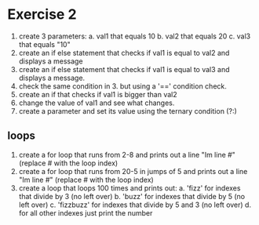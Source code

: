 # Exercise 2
1. create 3 parameters:
    a. val1 that equals 10
    b. val2 that equals 20
    c. val3 that equals "10"
2. create an if else statement that checks if val1 is equal to val2 and displays a message
3. create an if else statement that checks if val1 is equal to val3 and displays a message.
4. check the same condition in 3. but using a '==' condition check.
5. create an if that checks if val1 is bigger than val2
6. change the value of val1 and see what changes.
7. create a parameter and set its value using the ternary condition (?:)

## loops
1. create a for loop that runs from 2-8 and prints out a line "Im line #" (replace # with the loop index)
2. create a for loop that runs from 20-5 in jumps of 5 and prints out a line "Im line #" (replace # with the loop index)
3. create a loop that loops 100 times and prints out:
    a. 'fizz' for indexes that divide by 3 (no left over)
    b. 'buzz' for indexes that divide by 5 (no left over)
    c. 'fizzbuzz' for indexes that divide by 5 and 3 (no left over)
    d. for all other indexes just print the number